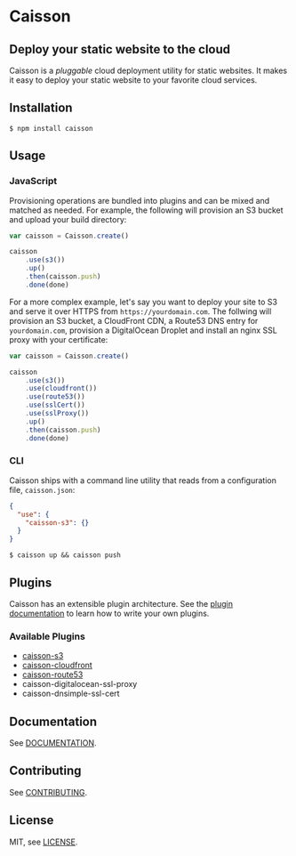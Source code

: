 # Caisson

## Deploy your static website to the cloud

Caisson is a *pluggable* cloud deployment utility for static websites. It makes it easy to deploy your static website to your favorite cloud services.

## Installation

```
$ npm install caisson
```

## Usage

### JavaScript

Provisioning operations are bundled into plugins and can be mixed and matched as needed. For example, the following will provision an S3 bucket and upload your build directory:

```js
var caisson = Caisson.create()

caisson
    .use(s3())
    .up()
    .then(caisson.push)
    .done(done)
```

For a more complex example, let's say you want to deploy your site to S3 and serve it over HTTPS from `https://yourdomain.com`. The follwing will provision an S3 bucket, a CloudFront CDN, a Route53 DNS entry for `yourdomain.com`, provision a DigitalOcean Droplet and install an nginx SSL proxy with your certificate:

```js
var caisson = Caisson.create()

caisson
    .use(s3())
    .use(cloudfront())
    .use(route53())
    .use(sslCert())
    .use(sslProxy())
    .up()
    .then(caisson.push)
    .done(done)
```

### CLI

Caisson ships with a command line utility that reads from a configuration file, `caisson.json`:

```json
{
  "use": {
    "caisson-s3": {}
  }
}
```

```
$ caisson up && caisson push
```

## Plugins

Caisson has an extensible plugin architecture. See the [plugin documentation][#] to learn how to write your own plugins.

### Available Plugins

- [caisson-s3][s3]
- [caisson-cloudfront][#]
- [caisson-route53][#]
- caisson-digitalocean-ssl-proxy
- caisson-dnsimple-ssl-cert

## Documentation

See [DOCUMENTATION][#].

## Contributing

See [CONTRIBUTING][#].

## License

MIT, see [LICENSE][license].

[#]: #
[license]: https://github.com/christophercliff/caisson/blob/master/LICENSE.md
[s3]: https://github.com/christophercliff/caisson-s3
